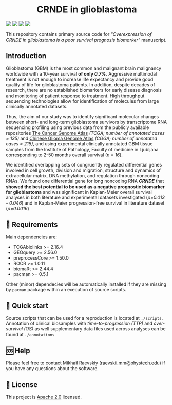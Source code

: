 <h1 align="center">
  CRNDE in glioblastoma
  <br>
</h1>

[![](https://img.shields.io/github/languages/code-size/raevskymichail/CRNDE_glioblastoma)](https://img.shields.io/github/languages/code-size/raevskymichail/CRNDE_glioblastoma)
[![](https://img.shields.io/github/languages/top/raevskymichail/CRNDE_glioblastoma)](https://img.shields.io/github/languages/top/raevskymichail/CRNDE_glioblastoma)
[![](https://img.shields.io/github/issues/raevskymichail/CRNDE_glioblastoma)](https://img.shields.io/github/issues/raevskymichail/CRNDE_glioblastoma)
[![](https://img.shields.io/github/license/raevskymichail/CRNDE_glioblastoma)](https://img.shields.io/github/license/raevskymichail/CRNDE_glioblastoma)

This repository contains primary source code for *"Overexpression of CRNDE in glioblastoma is a poor survival prognosis biomarker"* manuscript. 

## Introduction

Glioblastoma (GBM) is the most common and malignant brain malignancy worldwide with a 10-year survival __of only *0.7%*__. Aggressive multimodal treatment is not enough to increase life expectancy and provide good quality of life for glioblastoma patients. In addition, despite decades of research, there are no established biomarkers for early disease diagnosis and monitoring of patient response to treatment. High throughput sequencing technologies allow for identification of molecules from large clinically annotated datasets.

Thus, the aim of our study was to identify significant molecular changes between short- and long-term glioblastoma survivors by transcriptome RNA sequencing profiling using previous data from the publicly available repositories [The Cancer Genome Atlas](https://www.cancer.gov/about-nci/organization/ccg/research/structural-genomics/tcga) *(TCGA; number of annotated cases = 135)* and [Chinese Glioma Genome Atlas](http://www.cgga.org.cn/) *(CGGA; number of annotated cases = 218)*, and using experimental clinically annotated GBM tissue samples from the Institute of Pathology, Faculty of medicine in Ljubljana corresponding to 2-50 months overall survival (*n = 16*).

We identified overlapping sets of congruently regulated differential genes involved in cell growth, division and migration, structure and dynamics of extracellular matrix, DNA methylation, and regulation through noncoding RNAs. We found one differential gene for long noncoding RNA __*CRNDE*__ that __showed the best potential to be used as a negative prognostic biomarker for glioblastoma__ and was significant in Kaplan-Meier overall survival analyses in both literature and experimental datasets investigated (*p=0.013 - 0.046*) and in Kaplan-Meier progression-free survival in literature dataset (*p=0.0016*) 

## 📝 Requirements

Main dependencies are:
* TCGAbiolinks >= 2.16.4
* GEOquery >= 2.56.0
* preprocessCore >= 1.50.0
* ROCR >= 1.0.11
* biomaRt >= 2.44.4
* pacman >= 0.5.1

Other (minor) dependecies will be automatically installed if they are missing by `pacman` package within an execution of source scripts.

## 🚀 Quick start

Source scripts that can be used for a reproduction is located at `./scripts`.
Annotation of clinical biosamples with *time-to-progression (TTP)* and *over-survival (OS)* as well supplementary data files used across analyses can be found at `./annotations`

## 🆘 Help

Please feel free to contact Mikhail Raevskiy (raevskii.mm@phystech.edu) if you have any questions about the software.

## 📃 License

This project is [Apache 2.0](https://github.com/raevskymichail/CRNDE_glioblastoma/blob/main/LICENSE) licensed.
